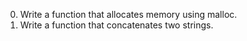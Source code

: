0. Write a function that allocates memory using malloc.
1. Write a function that concatenates two strings.
